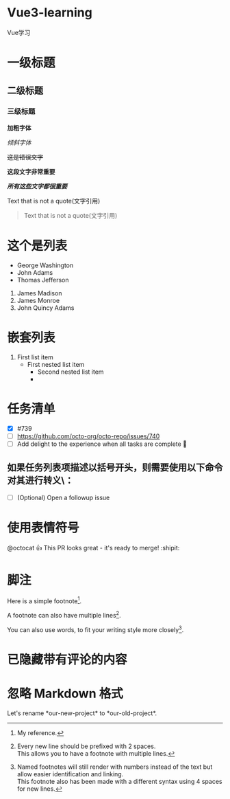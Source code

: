 # Vue3-learning
Vue学习

# 一级标题
## 二级标题
### 三级标题

**加粗字体**

*倾斜字体*

~~这是错误文字~~

**这段文字非常重要**

***所有这些文字都很重要***

Text that is not a quote(文字引用)
> Text that is not a quote(文字引用)

# 这个是列表
- George Washington
- John Adams
- Thomas Jefferson

1. James Madison
2. James Monroe
3. John Quincy Adams

# 嵌套列表
1. First list item
   - First nested list item
     - Second nested list item
     - 
# 任务清单
- [x] #739
- [ ] https://github.com/octo-org/octo-repo/issues/740
- [ ] Add delight to the experience when all tasks are complete :tada:

## 如果任务列表项描述以括号开头，则需要使用以下命令对其进行转义\：
- [ ] \(Optional) Open a followup issue

# 使用表情符号
@octocat :+1: This PR looks great - it's ready to merge! :shipit:

# 脚注
Here is a simple footnote[^1].

A footnote can also have multiple lines[^2].  

You can also use words, to fit your writing style more closely[^note].

[^1]: My reference.
[^2]: Every new line should be prefixed with 2 spaces.  
  This allows you to have a footnote with multiple lines.
[^note]:
    Named footnotes will still render with numbers instead of the text but allow easier identification and linking.  
    This footnote also has been made with a different syntax using 4 spaces for new lines.

# 已隐藏带有评论的内容
<!-- 这个内容不会出现在渲染的 Markdown 中 -->

# 忽略 Markdown 格式
Let's rename \*our-new-project\* to \*our-old-project\*.
